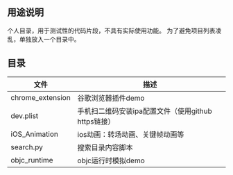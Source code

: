 ## 用途说明

个人目录，用于测试性的代码片段，不具有实际使用功能。
为了避免项目列表凌乱，单独放入一个目录中。

## 目录

文件  | 描述
---- | ---
chrome_extension | 谷歌浏览器插件demo
dev.plist			| 手机扫二维码安装ipa配置文件（使用github https链接）
iOS_Animation 		| ios动画：转场动画、关键帧动画等
search.py 			| 搜索目录内容脚本
objc_runtime 		| objc运行时模拟demo


